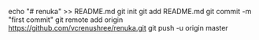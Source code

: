 echo "# renuka" >> README.md
git init
git add README.md
git commit -m "first commit"
git remote add origin https://github.com/vcrenushree/renuka.git
git push -u origin master
